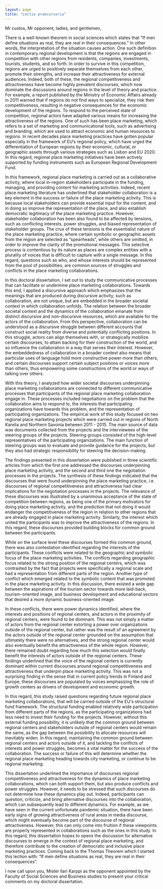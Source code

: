 ```yaml
---
layout: page
title: "Lectio praecursoria"
---
```



Mr custos, Mr opponent, ladies, and gentlemen,

<!-- INTRO -->
There is a well-known theorem in social sciences which states that “If men define situations as real, they are real in their consequences.” In other words, the interpretation of the situation causes action. One such definition in contemporary regional development is that the regions are engaged in competition with other regions from residents, companies, investments, tourists, students, and so forth. In order to survive in this competition, regions are urged to positively separate themselves from each other, promote their strengths, and increase their attractiveness for external audiences. Indeed, both of these, the regional competitiveness and attractiveness have become highly prevalent discourses, which now dominate the discussions around regions in the level of theory and practice. For example, a report published by the Ministry of Economic Affairs already in 2011 warned that if regions do not find ways to specialize, they risk their competitiveness, resulting in negative consequences for the economic development of the regions. To respond to the perceived state of competition, regional actors have adapted various means for increasing the attractiveness of the regions. One of such has been place marketing, which refers to a set of marketing and communicational tools, such as advertising and branding, which are used to attract economic and human resources to regions. In recent decades place marketing practices have gotten popular especially in the framework of EU’s regional policy, which have urged the differentiation of European regions by their economic, cultural, or geographic assets through various strategies such as Lisbon and EU 2020. In this regard, regional place marketing initiatives have been actively supported by funding instruments such as European Regional Development Fund. 

<!-- RESEARCH PROBLEM -->
In this framework, regional place marketing is carried out as a collaborative activity, where local in-region stakeholders participate in the funding, managing, and providing content for marketing activities. Indeed, recent place marketing literature has underlined that stakeholder collaboration is a key element in the success or failure of the place marketing activity. This is because local stakeholders can provide essential input for the content, and in doing so improve the representation of the place, and also establish democratic legitimacy of the place marketing practice. However, stakeholder collaboration has been also found to be affected by tensions, such as conflicting interests, power struggles, and biased representation of stakeholder groups. The crux of these tensions is the essentialist nature of the place marketing practice, where certain symbolic or geographic assets from the region are selected as “spearheads”, while others are omitted, in order to improve the clarity of the promotional messages. This selective process is contentious by its nature as places are complex entities with a plurality of voices that is difficult to capture with a single message. In this regard, questions such as who, and whose interests should be represented from the pool of possibilities, are common sources of struggles and conflicts in the place marketing collaborations. 

<!-- APPROACH -->
In this doctoral dissertation, I set out to study the communicative processes that can facilitate or undermine place marketing collaborations. Towards this end, I applied a discursive approach which emphasizes that the meanings that are produced during discursive activity, such as collaboration, are not unique, but are embedded in the broader societal context in which collaboration unfolds. The relation between the broader societal context and the dynamics of the collaboration emanate from distinct discursive and non-discursive resources, which are available for the actors of the collaboration. From this perspective, collaboration can be understood as a discursive struggle between different accounts that construct social reality from diverse and potentially conflicting positions. In this struggle, actors can align themselves with, or strategically mobilize certain discourses, to attain backing for their construction of the world, and so influence the collaboration in a way that serves their interest. However, the embeddedness of collaboration in a broader context also means that particular uses of language hold more constructive power more than others, and certain discourses support certain subject positions or voices more than others, thus empowering some constructions of the world or ways of talking over others. <!-- isa: Here is where maybe you could make things easier for the public and set also examples that are in press or whatever so they realize the point of empowering constructions of the world in a global or more general level --> <!-- For example, in recent discussion  ... -->

With this theory, I analyzed how wider societal discourses underpinning place marketing collaborations are connected to different communicative processes that participants of the regional place marketing collaboration engage in. These processes included negotiations on the problem that the collaboration aims to respond to, the interests that participating organizations have towards this problem, and the representation of participating organizations. The empirical work of this study focused on two regional place marketing projects which were carried out in regions of North Karelia and Northern Savonia between 2011 - 2015. The main source of data was documents collected from the projects and the interviewees of the steering groups of the projects. Steering groups consisted of the high-level representatives of the participating organizations. The main function of steering groups was to evaluate and provide guidance for the projects, but they also had strategic responsibility for steering the decision-making.

<!-- FINDINGS -->
The findings presented in this dissertation were published in three scientific articles from which the first one addressed the discourses underpinning place marketing activity, and the second and third one the negotiation processes in the projects. The synthesis of these findings indicated that the discourses that were found underpinning the place marketing practice, i.e. discourses of regional competitiveness and attractiveness had clear implications for the negotiation processes in the projects. The relevance of these discourses was illustrated by a unanimous acceptance of the state of competition between regions, as being one of the primary motivators for doing place marketing activity, and the prediction that not doing it would endanger the competitiveness of the region in relation to other regions that are already engaged in place marketing activity. Similarly, the interest which united the participants was to improve the attractiveness of the regions. In this regard, these discourses provided building blocks for common ground between the participants.

While on the surface level these discourses formed this common ground, there was also contestation identified regarding the interests of the participants. These conflicts were related to the geographic and symbolic focus of the place marketing activities. The conflicts regarding geographic focus related to the strong position of the regional centers, which was contrasted by the fact that projects were specifically a regional scale and had a representation from different parts of the region. Another type of conflict which emerged related to the symbolic content that was promoted in the place marketing activity. In this discussion, there existed a wide gap between the aspirations of the tourism sector towards more laid-back, tourism-oriented image, and business development and educational sectors that desired a more dynamic business-oriented image. 

In these conflicts, there were power dynamics identified, where the interests and positions of regional centers, and actors in the proximity of regional centers, were found to be dominant. This was not simply a matter of actors from the regional center extorting a power over organizations outside of the regional center, but rather was the result of an agreement by the actors outside of the regional center grounded on the assumption that ultimately there were no alternatives, and the strong regional center would also eventually benefit the attractiveness of the whole region. However, there remained doubt regarding how much this selection would finally benefit the interests of actors outside of the regional centers. These findings underlined that the voice of the regional centers is currently dominant within current discourses around regional competitiveness and attractiveness that underpin place marketing activity. This was not a surprising finding in the sense that in current policy trends in Finland and Europe, these discourses are populated by voices emphasizing the role of growth centers as drivers of development and economic growth.

In this regard, this study raised questions regarding future regional place marketing collaborations, that will be carried outside of the EU's structural fund framework. The structural funding enabled relatively wide participation from different parts of the regions, as the participating organizations had less need to invest their funding for the projects. However, without this external funding possibility, it is unlikely that the common ground between regional centers and stakeholders outside of regional centers would remain the same, as the gap between the possibility to allocate resources will inevitably widen. In this regard, maintaining the common ground between regional centers and actors outside of it, and tackling the conflicts of interests and power struggles, becomes a vital matter for the success of the collaboration. The success or failure of this will determine whether the regional place marketing heading towards city marketing, or continue to be regional marketing.

<!-- CONCLUSION -->
This dissertation underlined the importance of discourses regional competitiveness and attractiveness for the dynamics of place marketing collaborations, which can both support them, but also produce conflicts and power struggles. However, it needs to be stressed that such discourses do not determine how these dynamics play out. Indeed, participants can question, criticize, and bring alternative discourses into the collaboration, which can subsequently lead to different dynamics. For example, as we have seen in the current unfortunate pandemic situation, there have been early signs of growing attractiveness of rural areas in media discourse, which might eventually become part of the discourse of regional attractiveness. However, this can only come into fruition if these viewpoints are properly represented in collaborations such as the ones in this study. In this regard, this dissertation hopes to opens the discussion for alternative discourses to emerge in the context of regional place marketing, and therefore contribute to the creation of democratic and inclusive place marketing practices. Coming back to the Thomas Theorem which I started this lection with: “If men define situations as real, they are real in their consequences”.

I now call upon you, Mister Ilari Karppi as the opponent appointed by the Faculty of Social Sciences and Business studies to present your critical comments on my doctoral dissertation.
